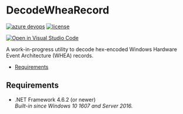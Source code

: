 DecodeWheaRecord
================

[![azure devops](https://dev.azure.com/nexiom/DecodeWheaRecord/_apis/build/status/DecodeWheaRecord?branchName=main)](https://dev.azure.com/nexiom/DecodeWheaRecord/_build/latest?definitionId=1&branchName=main)
[![license](https://img.shields.io/github/license/ralish/DecodeWheaRecord)](https://choosealicense.com/licenses/mit/)

[![Open in Visual Studio Code](https://open.vscode.dev/badges/open-in-vscode.svg)](https://open.vscode.dev/ralish/DecodeWheaRecord)

A work-in-progress utility to decode hex-encoded Windows Hardware Event Architecture (WHEA) records.

- [Requirements](#requirements)

Requirements
------------

- .NET Framework 4.6.2 (or newer)  
  *Built-in since Windows 10 1607 and Server 2016.*
